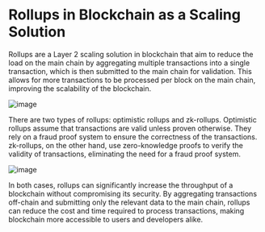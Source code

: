 # Rollups in Blockchain as a Scaling Solution

Rollups are a Layer 2 scaling solution in blockchain that aim to reduce the load on the main chain by aggregating multiple transactions into a single transaction, which is then submitted to the main chain for validation. This allows for more transactions to be processed per block on the main chain, improving the scalability of the blockchain.

![image](https://user-images.githubusercontent.com/91731654/221587764-43ee708b-eff5-4b2b-bb4c-6440e4b2fd14.png)

There are two types of rollups: optimistic rollups and zk-rollups. Optimistic rollups assume that transactions are valid unless proven otherwise. They rely on a fraud proof system to ensure the correctness of the transactions. zk-rollups, on the other hand, use zero-knowledge proofs to verify the validity of transactions, eliminating the need for a fraud proof system.

![image](https://user-images.githubusercontent.com/91731654/221587843-27a6695b-015f-4ce8-a8b3-f87d15ae42af.png)

In both cases, rollups can significantly increase the throughput of a blockchain without compromising its security. By aggregating transactions off-chain and submitting only the relevant data to the main chain, rollups can reduce the cost and time required to process transactions, making blockchain more accessible to users and developers alike.
